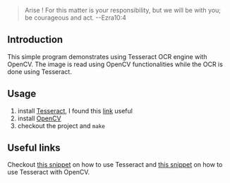 > Arise ! For this matter is your responsibility, but we
> will be with you; be courageous and act. --Ezra10:4

Introduction
----------------
This simple program demonstrates using Tesseract OCR engine with OpenCV. The image is read using OpenCV 
functionalities while the OCR is done using Tesseract.

Usage
----------------
1. install [Tesseract](https://code.google.com/p/tesseract-ocr/), I found this
[link](http://stackoverflow.com/questions/9152803/how-to-integrate-tesseract-ocr-library-to-a-c-program?answertab=active#tab-top) useful
2. install [OpenCV](http://opencv.org/)
4. checkout the project and `make`

Useful links
----------------
Checkout [this snippet](http://www.sk-spell.sk.cx/simple-example-how-to-call-use-tesseract-library)
on how to use Tesseract and
[this snippet](https://groups.google.com/forum/?fromgroups=#!msg/tesseract-ocr/aUH1cuGCYW8/nu1XBK0LhBUJ)
on how to use Tesseract with OpenCV.
